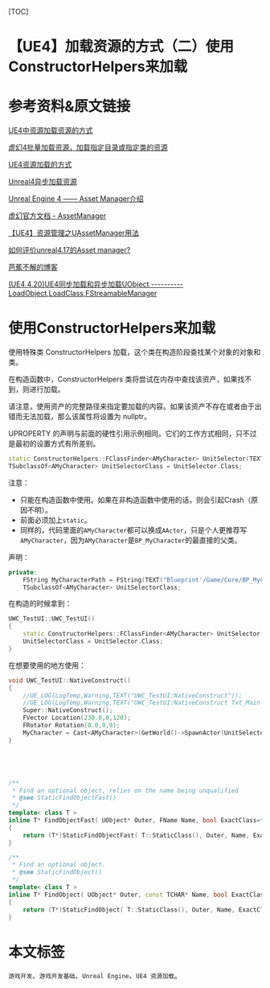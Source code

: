 [TOC]

# 【UE4】加载资源的方式（二）使用ConstructorHelpers来加载

# 参考资料&原文链接

[UE4中资源加载资源的方式](https://blog.csdn.net/a359877454/article/details/52765133)

[虚幻4批量加载资源，加载指定目录或指定类的资源](https://blog.csdn.net/qq_16756235/article/details/82714491)

[UE4资源加载的方式](https://www.sohu.com/a/203578475_667928)

[Unreal4异步加载资源](https://zhuanlan.zhihu.com/p/369304308)

[Unreal Engine 4 —— Asset Manager介绍](https://blog.csdn.net/noahzuo/article/details/78815596)

[虚幻官方文档 - AssetManager](https://docs.unrealengine.com/4.26/zh-CN/ProductionPipelines/AssetManagement/)

[【UE4】资源管理之UAssetManager用法](https://zhuanlan.zhihu.com/p/129712105)

[如何评价unreal4.17的Asset manager?](https://www.zhihu.com/question/66615175?sort=created)

[芭蕉不解的博客](https://bajiaobujie.github.io/)

[(UE4 4.20)UE4同步加载和异步加载UObject ----------LoadObject,LoadClass,FStreamableManager](https://blog.csdn.net/qq_29523119/article/details/84455486)

# 使用ConstructorHelpers来加载

使用特殊类 ConstructorHelpers 加载，这个类在构造阶段查找某个对象的对象和类。

在构造函数中，ConstructorHelpers 类将尝试在内存中查找该资产，如果找不到，则进行加载。

请注意，使用资产的完整路径来指定要加载的内容。如果该资产不存在或者由于出错而无法加载，那么该属性将设置为 nullptr。

UPROPERTY 的声明与前面的硬性引用示例相同。它们的工作方式相同，只不过是最初的设置方式有所差别。

```c++
static ConstructorHelpers::FClassFinder<AMyCharacter> UnitSelector(TEXT("Blueprint'/Game/Blueprints/MyBlueprint.MyBlueprint_C'"));  
TSubclassOf<AMyCharacter> UnitSelectorClass = UnitSelector.Class; 
```

注意：

- 只能在构造函数中使用。如果在非构造函数中使用的话，则会引起Crash（原因不明）。
- 前面必须加上`static`。
- 同样的，代码里面的`AMyCharacter`都可以换成`AActor`，只是个人更推荐写`AMyCharacter`，因为`AMyCharacter`是`BP_MyCharacter`的最直接的父类。

声明：

```c++
private:
	FString MyCharacterPath = FString(TEXT("Blueprint'/Game/Core/BP_MyCharacter.BP_MyCharacter_C'"));
	TSubclassOf<AMyCharacter> UnitSelectorClass;
```

在构造的时候拿到：

```c++
UWC_TestUI::UWC_TestUI()
{
	static ConstructorHelpers::FClassFinder<AMyCharacter> UnitSelector(TEXT("Blueprint'/Game/Core/BP_MyCharacter.BP_MyCharacter_C'"));  
	UnitSelectorClass = UnitSelector.Class;
}
```

在想要使用的地方使用：

```c++
void UWC_TestUI::NativeConstruct()
{
	//UE_LOG(LogTemp,Warning,TEXT("UWC_TestUI:NativeConstruct"));
	//UE_LOG(LogTemp,Warning,TEXT("UWC_TestUI:NativeConstruct Txt_Main is nullptr : %d"),Txt_Main == nullptr ? true : false);
	Super::NativeConstruct();
	FVector Location(230.0,0,120);
	FRotator Rotation(0.0,0,0);
	MyCharacter = Cast<AMyCharacter>(GetWorld()->SpawnActor(UnitSelectorClass,&Location,&Rotation));
}
```













```c++




/** 
 * Find an optional object, relies on the name being unqualified 
 * @see StaticFindObjectFast()
 */
template< class T > 
inline T* FindObjectFast( UObject* Outer, FName Name, bool ExactClass=false, bool AnyPackage=false, EObjectFlags ExclusiveFlags=RF_NoFlags )
{
	return (T*)StaticFindObjectFast( T::StaticClass(), Outer, Name, ExactClass, AnyPackage, ExclusiveFlags );
}

/**
 * Find an optional object.
 * @see StaticFindObject()
 */
template< class T > 
inline T* FindObject( UObject* Outer, const TCHAR* Name, bool ExactClass=false )
{
	return (T*)StaticFindObject( T::StaticClass(), Outer, Name, ExactClass );
}

```

























# 本文标签

`游戏开发`、`游戏开发基础`、`Unreal Engine`、`UE4 资源加载`。
